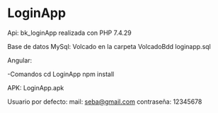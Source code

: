 # LoginApp
Api:
bk_loginApp realizada con PHP 7.4.29

Base de datos MySql:
Volcado en la carpeta VolcadoBdd loginapp.sql

Angular:

-Comandos
    cd LoginApp
    npm install

APK: LoginApp.apk

Usuario por defecto:
mail: seba@gmail.com
contraseña: 12345678
